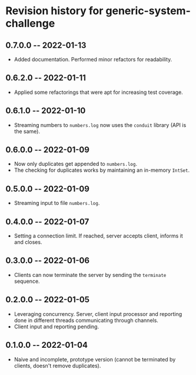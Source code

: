 # Revision history for generic-system-challenge

## 0.7.0.0 -- 2022-01-13

* Added documentation. Performed minor refactors for readability.

## 0.6.2.0 -- 2022-01-11

* Applied some refactorings that were apt for increasing test coverage.

## 0.6.1.0 -- 2022-01-10

* Streaming numbers to `numbers.log` now uses the `conduit` library (API is the same).

## 0.6.0.0 -- 2022-01-09

* Now only duplicates get appended to `numbers.log`.
* The checking for duplicates works by maintaining an in-memory `IntSet`.

## 0.5.0.0 -- 2022-01-09

* Streaming input to file `numbers.log`.

## 0.4.0.0 -- 2022-01-07

* Setting a connection limit. If reached, server accepts client, informs it and closes.

## 0.3.0.0 -- 2022-01-06

* Clients can now terminate the server by sending the `terminate` sequence.

## 0.2.0.0 -- 2022-01-05

* Leveraging concurrency. Server, client input processor and reporting done in different threads communicating through channels.
* Client input and reporting pending.

## 0.1.0.0 -- 2022-01-04

* Naive and incomplete, prototype version (cannot be terminated by clients, doesn't remove duplicates).
